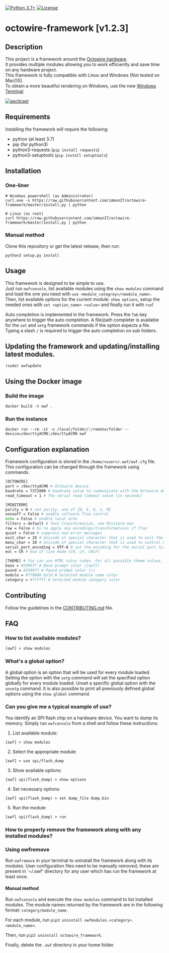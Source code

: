 [![Python 3.7+](https://img.shields.io/badge/python-v3.7+-blue.svg)](https://www.python.org/) [![License](https://img.shields.io/badge/License-Apache%202.0-blue.svg)](LICENSE)

# octowire-framework [v1.2.3]

## Description

This project is a framework around the [Octowire hardware]().  
It provides multiple modules allowing you to work efficiently and save time on any hardware project.  
This framework is fully compatible with Linux and Windows (Not tested on MacOS).  
To obtain a more beautiful rendering on Windows, use the new [Windows Terminal](https://www.microsoft.com/fr-ch/p/windows-terminal/9n0dx20hk701).

[![asciicast](https://asciinema.org/a/359173.svg)](https://asciinema.org/a/359173)

## Requirements

Installing the framework will require the following: 
 - python (at least 3.7)
 - pip (for python3)
 - python3-requests (`pip install requests`)
 - python3-setuptools (`pip install setuptools`)

## Installation

### One-liner

```
# Windows powershell (as Administrator)
curl.exe -s https://raw.githubusercontent.com/immunIT/octowire-framework/master/install.py | python

# Linux (as root)
curl https://raw.githubusercontent.com/immunIT/octowire-framework/master/install.py | python
```


### Manual method

Clone this repository or get the latest release, then run:

```
python3 setup.py install
```

## Usage

This framework is designed to be simple to use.  
Just run `owfconsole`, list available modules using the `show modules` command and load the one you need with `use <module_categroy>/<module_name>`.  
Then, list available options for the current module: `show options`, setup the needed ones with `set <option_name> <value>` and finally run it with `run`!

Auto completion is implemented in the framework. Press the `Tab` key anywhere to trigger the auto completion.
A file/path completer is available for the `set` and `setg` framework commands if the option expects a file.
Typing a slash `/` is required to trigger the auto completion on sub folders.

## Updating the framework and updating/installing latest modules.

```
(sudo) owfupdate
```

## Using the Docker image

### Build the image

```
docker build -t owf .
```

### Run the instance

```
docker run --rm -it -v /local/folder/:/remote/folder --device=/dev/ttyACM0:/dev/ttyACM0 owf
```

## Configuration explanation

Framework configuration is stored in the `/home/<user>/.owf/owf.cfg` file.  
This configuration can be changed through the framework using commands.

```bash
[OCTOWIRE]
port = /dev/ttyACM0 # Octowire device
baudrate = 7372800 # baudrate value to communicate with the Octowire device
read_timeout = 1 # The serial read timeout value (in seconds) 

[MINITERM]
parity = N # set parity. one of {N, E, O, S, M}
xonxoff = False # enable software flow control
echo = False # enable local echo
filters = default # Text transformation, see Miniterm man
raw = False # Do no apply any encodings/transformations if True
quiet = False # suppress non-error messages
exit_char = 29 # Unicode of special character that is used to exit the application, default ctrl+] (29)
menu_char = 20 # Unicode of special character that is used to control miniterm (menu), default ctrl+t (20)
serial_port_encoding = UTF-8 # set the encoding for the serial port (Latin1, UTF-8, ...)
eol = CR # end of line mode (CR, LF, CRLF)

[THEME] # You can use HTML color codes. For all possible theme values, see prompt_toolkit manual https://python-prompt-toolkit.readthedocs.io/en/master/pages/advanced_topics/styling.html#style-strings
base = #3399ff # Base prompt color ([owf])
pound = #3399ff # Pound prompt color (>)
module = #ff0000 bold # Selected module name color
category = #ffffff # Selected module category color
```

## Contributing

Follow the guidelines in the [CONTRIBUTING.md](CONTRIBUTING.md) file.

## FAQ

### How to list available modules?

```[owf] > show modules```

### What's a global option?

A global option is an option that will be used for every module loaded.
Setting the option with the `setg` command will set the specified option globally for every module loaded.
Unset a specific global option with the `unsetg` command.
It is also possible to print all previously defined global options using the `show global` command.

### Can you give me a typical example of use?

You identify an SPI flash chip on a hardware device. You want to dump its memory.
Simply run `owfconsole` from a shell and follow these instructions:

1. List available module:

```[owf] > show modules```

2. Select the appropriate module:

```[owf] > use spi/flash_dump```

3. Show available options:

```[owf] spi(flash_dump) > show options```

4. Set necessary options:

```[owf] spi(flash_dump) > set dump_file dump.bin```

5. Run the module:

```[owf] spi(flash_dump) > run```

### How to properly remove the framework along with any installed modules?

### Using owfremove

Run `owfremove` in your terminal to uninstall the framework along with its modules.
User configuration files need to be manually removed; these are present in '~/.owf' directory for any user which has run the framework at least once.

#### Manual method

Run `owfconsole` and execute the `show modules` command to list installed modules.
The module names returned by the framework are in the following format: `category/module_name`.

For each module, run `pip3 uninstall owfmodules.<category>.<module_name>`.

Then, run `pip3 uninstall octowire_framework`.

Finally, delete the `.owf` directory in your home folder.
